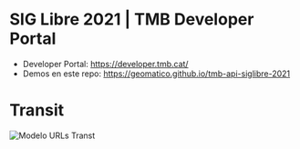 # SIG Libre 2021 | TMB Developer Portal

* Developer Portal: https://developer.tmb.cat/
* Demos en este repo: https://geomatico.github.io/tmb-api-siglibre-2021

# Transit

![Modelo URLs Transt](https://developer.tmb.cat/assets/api-docs/v1/transit/transit-model.png)

# 